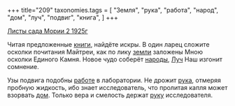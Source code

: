 +++
title="209"
taxonomies.tags = [
 "Земля",
 "рука",
 "работа",
 "народ",
 "дом",
 "луч",
 "подвиг",
 "книга",
]
+++

[Листы сада Мории 2 1925г](/agni/1925)

Читая предложенные [книги](/tags/книга), найдёте искры. В один ларец сложите осколки почитания Майтреи, как по лику [земли](/tags/Земля) заложены Мною осколки Единого Камня. Новое чудо соберёт [народы](/tags/народ), [Луч](/tags/луч) Наш изгонит сомнение.   

Узы подвига подобны [работе](/tags/работа) в лаборатории. Не дрожит [рука](/tags/рука), отмеряя пробную жидкость, ибо знает исследователь, что пролитая капля может взорвать [дом](/tags/дом). Только вера и смелость держат [руку](/tags/рука) исследователя.   

